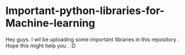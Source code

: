 # Important-python-libraries-for-Machine-learning

Hey guys. 
I wil be uploading some important libraries in this repository . Hope this might help you .
:D
